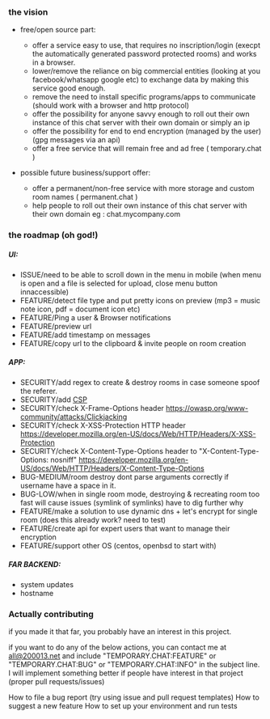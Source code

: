 ### the vision

- free/open source part:
  - offer a service easy to use, that requires no inscription/login (execpt the automatically generated password protected rooms) and works in a browser.
  - lower/remove the reliance on  big commercial entities (looking at you facebook/whatsapp google etc) to exchange data by making this service good enough.
  - remove the need to install specific programs/apps to communicate (should work with a browser and http protocol) 
  - offer the possibility for anyone savvy enough to roll out their own instance of this chat server with their own domain or simply an ip
  - offer the possibility for end to end encryption (managed by the user) (gpg messages via an api)
  - offer a free service that will remain free and ad free ( temporary.chat )

- possible future business/support offer:
  - offer a permanent/non-free service with more storage and custom room names ( permanent.chat )
  - help people to roll out their own instance of this chat server with their own domain eg : chat.mycompany.com

### the roadmap (oh god!)

##### UI:
- ISSUE/need to be able to scroll down in the menu in mobile (when menu is open and a file is selected for upload, close menu button innaccessible)
- FEATURE/detect file type and put pretty icons on preview (mp3 = music note icon, pdf = document icon etc)
- FEATURE/Ping a user & Browser notifications
- FEATURE/preview url 
- FEATURE/add timestamp on messages
- FEATURE/copy url to the clipboard & invite people on room creation
##### APP:
- SECURITY/add regex to create & destroy rooms in case someone spoof the referer. 
- SECURITY/add [CSP](https://developer.mozilla.org/en-US/docs/Web/HTTP/CSP)
- SECURITY/check X-Frame-Options header https://owasp.org/www-community/attacks/Clickjacking
- SECURITY/check X-XSS-Protection HTTP header https://developer.mozilla.org/en-US/docs/Web/HTTP/Headers/X-XSS-Protection
- SECURITY/check X-Content-Type-Options header to "X-Content-Type-Options: nosniff" https://developer.mozilla.org/en-US/docs/Web/HTTP/Headers/X-Content-Type-Options 
- BUG-MEDIUM/room destroy dont parse arguments correctly if username have a space in it.
- BUG-LOW/when in single room mode, destroying & recreating room too fast will cause issues (symlink of symlinks) have to dig further why 
- FEATURE/make a solution to use dynamic dns + let's encrypt for single room (does this already work? need to test) 
- FEATURE/create api for expert users that want to manage their encryption
- FEATURE/support other OS (centos, openbsd to start with)
##### FAR BACKEND:
- system updates
- hostname


### Actually contributing

if you made it that far, you probably have an interest in this project.

if you want to do any of the below actions, you can contact me at <all@200013.net> and include "TEMPORARY.CHAT:FEATURE" or "TEMPORARY.CHAT:BUG" or "TEMPORARY.CHAT:INFO" in the subject line. I will implement something better if people have interest in that project (proper pull requests/issues)

How to file a bug report (try using issue and pull request templates)
How to suggest a new feature
How to set up your environment and run tests
